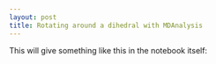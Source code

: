 ```yaml
---
layout: post
title: Rotating around a dihedral with MDAnalysis
---
```


This will give something like this in the notebook itself:

<script src="{{site.js}}/build/ngl.js">
</script>

<script>

  if( !Detector.webgl ) Detector.addGetWebGLMessage();

  NGL.mainScriptFilePath = "{{site.js}}/build/ngl.embedded.min.js";

  function onInit(){
	  var stage = new NGL.Stage( "viewport" );
	  stage.loadFile( "{{site.data}}/out.pdb", { defaultRepresentation: true, asTrajectory: true } ).then( function( o ){
	      traj = o.trajList[0].trajectory;
	      var player = new NGL.TrajectoryPlayer( traj, {
		  step: 1,
		  timeout: 700,
		  interpolateStep: 100,
		  start: 0,
		  end: traj.numframes,
		  interpolateType: "linear",
		  mode: "loop",
		  direction: "bounce"
	      } );

              player.play();
              o.removeAllRepresentations();
    	      o.addRepresentation( "ball+stick", { multipleBond: true } );
	      o.autoView();
	  } );
	  stage.setTheme( "light" )

      window.addEventListener( "resize", function( event ){
         stage.handleResize();
      }, false );
      
      stage.viewer.container.addEventListener( "dblclick", function(){
         stage.toggleFullscreen();
      } );
  }

  document.addEventListener( "DOMContentLoaded", function() {
	  NGL.init( onInit );
  } );

</script>

<div id="viewport" style="max-width:100%; height:400px;"></div>


